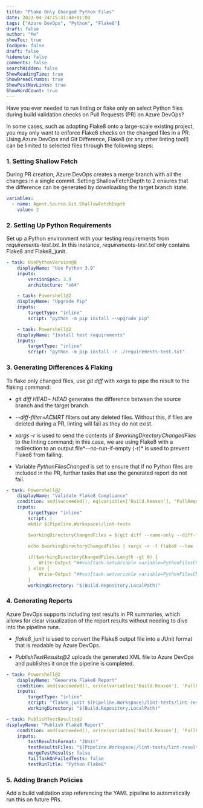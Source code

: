 ```yaml
---
title: "Flake Only Changed Python Files"
date: 2023-04-24T15:31:44+01:00
tags: ["Azure DevOps", "Python", "Flake8"]
draft: false
author: "Me"
showToc: true
TocOpen: false
draft: false
hidemeta: false
comments: false
searchHidden: false
ShowReadingTime: true
ShowBreadCrumbs: true
ShowPostNavLinks: true
ShowWordCount: true
---
```


Have you ever needed to run linting or flake only on select Python files during build validation checks on Pull Requests (PR) on Azure DevOps?

In some cases, such as adopting Flake8 onto a large-scale existing project, you may only want to enforce Flake8 checks on the changed files in a PR. Using Azure DevOps and Git Difference, Flake8 (or any other linting tool!) can be limited to selected files through the following steps:

### 1. Setting Shallow Fetch 

During PR creation, Azure DevOps creates a merge branch with all the changes in a single commit. Setting ShallowFetchDepth to 2 ensures that the difference can be generated by downloading the target branch state.

```yaml
variables:
  - name: Agent.Source.Git.ShallowFetchDepth
    value: 2
```

### 2. Setting Up Python Requirements

Set up a Python environment with your testing requirements from *requirements-test.txt*. In this instance, *requirements-test.txt* only contains Flake8 and Flake8_junit.

```yaml
- task: UsePythonVersion@0
    displayName: "Use Python 3.9"
    inputs:
        versionSpec: 3.9
        architecture: "x64"

    - task: Powershell@2
    displayName: "Upgrade Pip"
    inputs:
        targetType: "inline"
        script: "python -m pip install --upgrade pip"

    - task: Powershell@2
    displayName: "Install test requirements"
    inputs:
        targetType: "inline"
        script: "python -m pip install -r ./requirements-test.txt"
```

### 3. Generating Differences & Flaking

To flake only changed files, use *git diff* with *xargs* to pipe the result to the flaking command:

- *git diff HEAD~ HEAD* generates the difference between the source branch and the target branch.

- *--diff-filter=ACMRT* filters out any deleted files. Without this, if files are deleted during a PR, linting will fail as they do not exist.

- *xargs -r* is used to send the contents of *$workingDirectoryChangedFiles* to the linting command; in this case, we are using Flake8 with a redirection to an output file*--no-run-if-empty (-r)* is used to prevent Flake8 from failing.

- Variable *PythonFilesChanged* is set to ensure that if no Python files are included in the PR, further tasks that use the generated report do not fail.

```yaml
- task: Powershell@2
    displayName: "Validate Flake8 Compliance"
    condition: and(succeeded(), eq(variables['Build.Reason'], 'PullRequest'))
    inputs:
        targetType: "inline"
        script: |
        mkdir $(Pipeline.Workspace)/lint-tests

        $workingDirectoryChangedFiles = $(git diff --name-only --diff-filter=ACMRT HEAD~ HEAD | grep -i "*\.py$")
        
        echo $workingDirectoryChangedFiles | xargs -r -t flake8 --tee --output-file $(Pipeline.Workspace)/lint-tests/lint-results.txt

        if($workingDirectoryChangedFiles.Length -gt 0) {
            Write-Output "##vso[task.setvariable variable=PythonFilesChanged]True"
        } else {
            Write-Output "##vso[task.setvariable variable=PythonFilesChanged]False"
        }
        workingDirectory: "$(Build.Repository.LocalPath)"
```

### 4. Generating Reports

Azure DevOps supports including test results in PR summaries, which allows for clear visualization of the report results without needing to dive into the pipeline runs. 

* *flake8_junit* is used to convert the Flake8 output file into a JUnit format that is readable by Azure DevOps.

* *PublishTestResults@2* uploads the generated XML file to Azure DevOps and publishes it once the pipeline is completed.

```yaml
- task: Powershell@2
    displayName: "Generate Flake8 Report"
    condition: and(succeeded(), or(ne(variables['Build.Reason'], 'PullRequest'), eq(variables['PythonFilesChanged'], True)))
    inputs:
        targetType: "inline"
        script: "flake8_junit $(Pipeline.Workspace)/lint-tests/lint-results.txt $(Pipeline.Workspace)/lint-tests/lint-results.xml"
        workingDirectory: "$(Build.Repository.LocalPath)"

- task: PublishTestResults@2
displayName: "Publish Flake8 Report"
    condition: and(succeeded(), or(ne(variables['Build.Reason'], 'PullRequest'), eq(variables['PythonFilesChanged'], True)))
    inputs:
        testResultsFormat: "JUnit"
        testResultsFiles: "$(Pipeline.Workspace)/lint-tests/lint-results.xml"
        mergeTestResults: false
        failTaskOnFailedTests: false
        testRunTitle: "Python Flake8"
```

### 5. Adding Branch Policies

Add a build validation step referencing the YAML pipeline to automatically run this on future PRs.